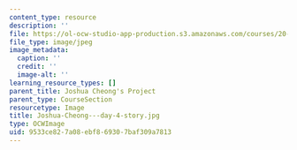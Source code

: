 ```yaml
---
content_type: resource
description: ''
file: https://ol-ocw-studio-app-production.s3.amazonaws.com/courses/20-219-becoming-the-next-bill-nye-writing-and-hosting-the-educational-show-january-iap-2015/9533ce827a08ebf869307baf309a7813_Joshua-Cheong---day-4-story.jpg
file_type: image/jpeg
image_metadata:
  caption: ''
  credit: ''
  image-alt: ''
learning_resource_types: []
parent_title: Joshua Cheong's Project
parent_type: CourseSection
resourcetype: Image
title: Joshua-Cheong---day-4-story.jpg
type: OCWImage
uid: 9533ce82-7a08-ebf8-6930-7baf309a7813
---
```

